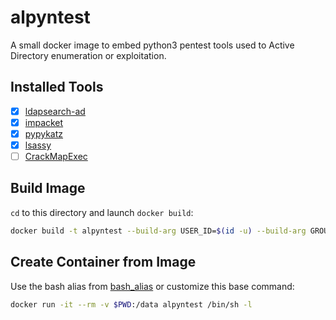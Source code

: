 # alpyntest

A small docker image to embed python3 pentest tools used to Active Directory enumeration or exploitation.

## Installed Tools

* [x] [ldapsearch-ad](https://github.com/yaap7/ldapsearch-ad)
* [x] [impacket](https://github.com/SecureAuthCorp/impacket)
* [x] [pypykatz](https://github.com/skelsec/pypykatz)
* [x] [lsassy](https://github.com/Hackndo/lsassy)
* [ ] [CrackMapExec](https://github.com/byt3bl33d3r/CrackMapExec)

## Build Image

`cd` to this directory and launch `docker build`:

``` bash
docker build -t alpyntest --build-arg USER_ID=$(id -u) --build-arg GROUP_ID=$(id -g) .
```

## Create Container from Image

Use the bash alias from [bash_alias](bash_alias) or customize this base command:

``` bash
docker run -it --rm -v $PWD:/data alpyntest /bin/sh -l
```

